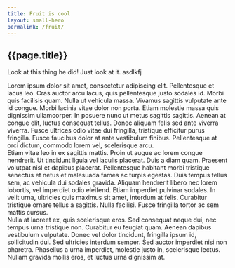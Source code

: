```yaml
---
title: Fruit is cool
layout: small-hero
permalink: /fruit/
---
```


<h2>{{page.title}}</h2>

Look at this thing he did! Just look at it. asdlkfj

<div class="row">
    <div class="col-md-4">
        Lorem ipsum dolor sit amet, consectetur adipiscing elit. Pellentesque et lacus leo. Cras auctor arcu lacus, quis pellentesque justo sodales id. Morbi quis facilisis quam. Nulla ut vehicula massa. Vivamus sagittis vulputate ante id congue. Morbi lacinia vitae dolor non porta. Etiam molestie massa quis dignissim ullamcorper. In posuere nunc ut metus sagittis sagittis. Aenean at congue elit, luctus consequat tellus. Donec aliquam felis sed ante viverra viverra. Fusce ultrices odio vitae dui fringilla, tristique efficitur purus fringilla. Fusce faucibus dolor at ante vestibulum finibus. Pellentesque at orci dictum, commodo lorem vel, scelerisque arcu.
    </div>
    <div class="col-md-4">
        Etiam vitae leo in ex sagittis mattis. Proin ut augue ac lorem congue hendrerit. Ut tincidunt ligula vel iaculis placerat. Duis a diam quam. Praesent volutpat nisl et dapibus placerat. Pellentesque habitant morbi tristique senectus et netus et malesuada fames ac turpis egestas. Duis tempus tellus sem, ac vehicula dui sodales gravida. Aliquam hendrerit libero nec lorem lobortis, vel imperdiet odio eleifend. Etiam imperdiet pulvinar sodales. In velit urna, ultricies quis maximus sit amet, interdum at felis. Curabitur tristique ornare tellus a sagittis. Nulla facilisi. Fusce fringilla tortor ac sem mattis cursus.
    </div>
    <div class="col-md-4">
        Nulla at laoreet ex, quis scelerisque eros. Sed consequat neque dui, nec tempus urna tristique non. Curabitur eu feugiat quam. Aenean dapibus vestibulum vulputate. Donec vel dolor tincidunt, fringilla ipsum id, sollicitudin dui. Sed ultricies interdum semper. Sed auctor imperdiet nisi non pharetra. Phasellus a urna imperdiet, molestie justo in, scelerisque lectus. Nullam gravida mollis eros, et luctus urna dignissim at.
    </div>
</div>
